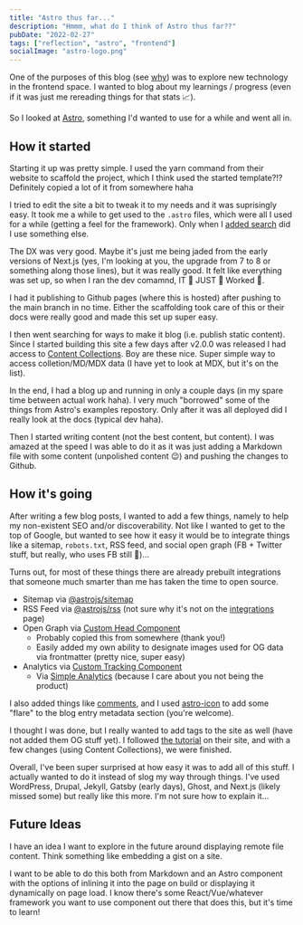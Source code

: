 ```yaml
---
title: "Astro thus far..."
description: "Hmmm, what do I think of Astro thus far??"
pubDate: "2022-02-27"
tags: ["reflection", "astro", "frontend"]
socialImage: "astro-logo.png"
---
```


One of the purposes of this blog (see [why](a-new-blog-why.md)) was to explore new technology in the frontend space. I
wanted to blog about my learnings / progress (even if it was just me rereading things for that stats 📈).

So I looked at [Astro](https://astro.build/), something I'd wanted to use for a while and went all in.

## How it started

Starting it up was pretty simple. I used the yarn command from their website to scaffold the project, which I think used
the started template?!? Definitely copied a lot of it from somewhere haha

I tried to edit the site a bit to tweak it to my needs and it was suprisingly easy. It took me a while to get used to the
`.astro` files, which were all I used for a while (getting a feel for the framework). Only when I [added search](how-do-search-this-thing.md)
did I use something else.

The DX was very good. Maybe it's just me being jaded from the early versions of Next.js (yes, I'm looking at you, the upgrade
from 7 to 8 or something along those lines), but it was really good. It felt like everything was set up,
so when I ran the dev comamnd, IT 👏 JUST 👏 Worked 👏.

I had it publishing to Github pages (where this is hosted) after pushing to the main branch in no time. Either the
scaffolding took care of this or their docs were really good and made this set up super easy.

I then went searching for ways to make it blog (i.e. publish static content). Since I started building this site a few
days after v2.0.0 was released I had access to [Content Collections](https://docs.astro.build/en/guides/content-collections/).
Boy are these nice. Super simple way to access colletion/MD/MDX data (I have yet to look at MDX, but it's on the list).

In the end, I had a blog up and running in only a couple days (in my spare time between actual work haha). I very much
"borrowed" some of the things from Astro's examples repostory. Only after it was all deployed did I really look at the
docs (typical dev haha).

Then I started writing content (not the best content, but content). I was amazed at the speed I was able to do it as it
was just adding a Markdown file with some content (unpolished content 😉) and pushing the changes to Github.

## How it's going

After writing a few blog posts, I wanted to add a few things, namely to help my non-existent SEO and/or discoverability.
Not like I wanted to get to the top of Google, but wanted to see how it easy it would be to integrate things like a
sitemap, `robots.txt`, RSS feed, and social open graph (FB + Twitter stuff, but really, who uses FB still 🤷)...

Turns out, for most of these things there are already prebuilt integrations that someone much smarter than me has taken
the time to open source.

-   Sitemap via [@astrojs/sitemap](https://docs.astro.build/en/guides/integrations-guide/sitemap/)
-   RSS Feed via [@astrojs/rss](https://docs.astro.build/en/guides/rss/) (not sure why it's not on the [integrations](https://astro.build/integrations/) page)
-   Open Graph via [Custom Head Component](https://github.com/vernak2539/words-byvernacchia/blob/main/src/components/BaseHead.astro)
    -   Probably copied this from somewhere (thank you!)
    -   Easily added my own ability to designate images used for OG data via frontmatter (pretty nice, super easy)
-   Analytics via [Custom Tracking Component](https://github.com/vernak2539/words-byvernacchia/blob/main/src/components/Tracking.astro)
    -   Via [Simple Analytics](https://simpleanalytics.com) (because I care about you not being the product)

I also added things like [comments](adding-comments-to-this-thing.md), and I used [astro-icon](https://github.com/natemoo-re/astro-icon#readme)
to add some "flare" to the blog entry metadata section (you're welcome).

I thought I was done, but I really wanted to add tags to the site as well (have not added them OG stuff yet). I followed
[the tutorial](https://docs.astro.build/en/tutorial/5-astro-api/1/) on their site, and with a few changes (using Content
Collections), we were finished.

Overall, I've been super surprised at how easy it was to add all of this stuff. I actually wanted to do it instead of
slog my way through things. I've used WordPress, Drupal, Jekyll, Gatsby (early days), Ghost, and Next.js (likely missed
some) but really like this more. I'm not sure how to explain it...

## Future Ideas

I have an idea I want to explore in the future around displaying remote file content. Think something like embedding a
gist on a site.

I want to be able to do this both from Markdown and an Astro component with the options of inlining it into the page on
build or displaying it dynamically on page load. I know there's some React/Vue/whatever framework you want to use component
out there that does this, but it's time to learn!
